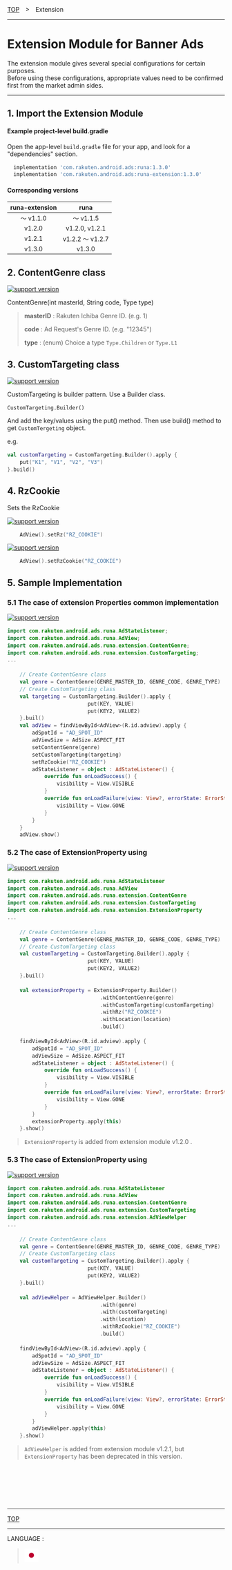[TOP](/README.md#top)　>　Extension

---

# Extension Module for Banner Ads

The extension module gives several special configurations for certain purposes.<br>
Before using these configurations, appropriate values need to be confirmed first from the market admin sides.

---

## 1. Import the Extension Module

#### Example project-level build.gradle

Open the app-level `build.gradle` file for your app, and look for a "dependencies" section.

```gradle
  implementation 'com.rakuten.android.ads:runa:1.3.0'
  implementation 'com.rakuten.android.ads:runa-extension:1.3.0'
```

#### Corresponding versions

|runa-extension|runa|
|:---:|:---:|
|〜 v1.1.0|〜 v1.1.5|
|v1.2.0|v1.2.0, v1.2.1|
|v1.2.1|v1.2.2 〜 v1.2.7|
|v1.3.0|v1.3.0|


## 2. ContentGenre class

[![support version](http://img.shields.io/badge/extension-1.0.0+-informational.svg?style=flat)](https://developer.android.com)

ContentGenre(int masterId, String code, Type type)

> **masterID** : Rakuten Ichiba Genre ID. (e.g. 1)
>
> **code** : Ad Request's Genre ID. (e.g. "12345")
>
> **type** : (enum) Choice a type `Type.Children` or `Type.L1`

## 3. CustomTargeting class

[![support version](http://img.shields.io/badge/extension-1.0.0+-informational.svg?style=flat)](https://developer.android.com)

CustomTargeting is builder pattern. Use a Builder class.

```
CustomTargeting.Builder()
```

And add the key/values using the put() method. Then use build() method to get `CustomTergeting` object.

e.g.

```kotlin
val customTargeting = CustomTargeting.Builder().apply {
    put("K1", "V1", "V2", "V3")
}.build()
```

## 4. RzCookie

Sets the RzCookie

[![support version](http://img.shields.io/badge/extension-_1.1.5_〜_1.2.0-informational.svg?style=flat)](https://developer.android.com)

```kotlin
    AdView().setRz("RZ_COOKIE")
```

[![support version](http://img.shields.io/badge/extension-1.2.1+-informational.svg?style=flat)](https://developer.android.com)

```kotlin
    AdView().setRzCookie("RZ_COOKIE")
```

## 5. Sample Implementation

### 5.1 The case of extension Properties common implementation

[![support version](http://img.shields.io/badge/extension-1.0.0+-informational.svg?style=flat)](https://developer.android.com)

```kotlin
import com.rakuten.android.ads.runa.AdStateListener;
import com.rakuten.android.ads.runa.AdView;
import com.rakuten.android.ads.runa.extension.ContentGenre;
import com.rakuten.android.ads.runa.extension.CustomTargeting;
...

    // Create ContentGenre class
    val genre = ContentGenre(GENRE_MASTER_ID, GENRE_CODE, GENRE_TYPE)
    // Create CustomTargeting class
    val targeting = CustomTargeting.Builder().apply {
                          put(KEY, VALUE)
                          put(KEY2, VALUE2)
    }.buil()
    val adView = findViewById<AdView>(R.id.adview).apply {
        adSpotId = "AD_SPOT_ID"
        adViewSize = AdSize.ASPECT_FIT
        setContentGenre(genre)
        setCustomTargeting(targeting)
        setRzCookie("RZ_COOKIE")
        adStateListener = object : AdStateListener() {
            override fun onLoadSuccess() {
                visibility = View.VISIBLE
            }
            override fun onLoadFailure(view: View?, errorState: ErrorState) {
                visibility = View.GONE
            }
        }
    }
    adView.show()
```

### 5.2 The case of ExtensionProperty using

[![support version](http://img.shields.io/badge/extension-1.2.0-informational.svg?style=flat)](https://developer.android.com)

```kotlin
import com.rakuten.android.ads.runa.AdStateListener
import com.rakuten.android.ads.runa.AdView
import com.rakuten.android.ads.runa.extension.ContentGenre
import com.rakuten.android.ads.runa.extension.CustomTargeting
import com.rakuten.android.ads.runa.extension.ExtensionProperty
...

    // Create ContentGenre class
    val genre = ContentGenre(GENRE_MASTER_ID, GENRE_CODE, GENRE_TYPE)
    // Create CustomTargeting class
    val customTargeting = CustomTargeting.Builder().apply {
                          put(KEY, VALUE)
                          put(KEY2, VALUE2)
    }.buil()

    val extensionProperty = ExtensionProperty.Builder()
                              .withContentGenre(genre)
                              .withCustomTargeting(customTargeting)
                              .withRz("RZ_COOKIE")
                              .withLocation(location)
                              .build()

    findViewById<AdView>(R.id.adview).apply {
        adSpotId = "AD_SPOT_ID"
        adViewSize = AdSize.ASPECT_FIT
        adStateListener = object : AdStateListener() {
            override fun onLoadSuccess() {
                visibility = View.VISIBLE
            }
            override fun onLoadFailure(view: View?, errorState: ErrorState) {
                visibility = View.GONE
            }
        }
        extensionProperty.apply(this)
    }.show()
```

> `ExtensionProperty` is added from extension module v1.2.0 .

### 5.3 The case of ExtensionProperty using

[![support version](http://img.shields.io/badge/extension-1.2.1+-informational.svg?style=flat)](https://developer.android.com)

```kotlin
import com.rakuten.android.ads.runa.AdStateListener
import com.rakuten.android.ads.runa.AdView
import com.rakuten.android.ads.runa.extension.ContentGenre
import com.rakuten.android.ads.runa.extension.CustomTargeting
import com.rakuten.android.ads.runa.extension.AdViewHelper
...

    // Create ContentGenre class
    val genre = ContentGenre(GENRE_MASTER_ID, GENRE_CODE, GENRE_TYPE)
    // Create CustomTargeting class
    val customTargeting = CustomTargeting.Builder().apply {
                          put(KEY, VALUE)
                          put(KEY2, VALUE2)
    }.buil()

    val adViewHelper = AdViewHelper.Builder()
                              .with(genre)
                              .with(customTargeting)
                              .with(location)
                              .withRzCookie("RZ_COOKIE")
                              .build()

    findViewById<AdView>(R.id.adview).apply {
        adSpotId = "AD_SPOT_ID"
        adViewSize = AdSize.ASPECT_FIT
        adStateListener = object : AdStateListener() {
            override fun onLoadSuccess() {
                visibility = View.VISIBLE
            }
            override fun onLoadFailure(view: View?, errorState: ErrorState) {
                visibility = View.GONE
            }
        }
        adViewHelper.apply(this)
    }.show()
```

> `AdViewHelper` is added from extension module v1.2.1, but `ExtensionProperty` has been deprecated in this version.

<br><br><br><br><br>

---
[TOP](/README.md#top)

---
LANGUAGE :
> [![ja](/doc/lang/ja.png)](/doc/ja/extension/README.md)
